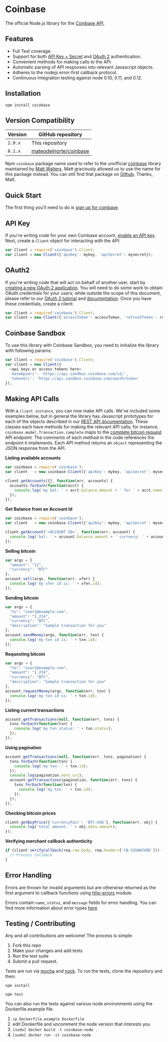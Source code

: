 # Coinbase

The official Node.js library for the [Coinbase API](https://developers.coinbase.com/api/v2).

## Features

* Full Test coverage.
* Support for both [API Key + Secret](https://developers.coinbase.com/api/v2#api-key) and [OAuth 2](https://developers.coinbase.com/api/v2#oauth2-coinbase-connect) authentication.
* Convenient methods for making calls to the API.
* Automatic parsing of API responses into relevant Javascript objects.
* Adheres to the nodejs error-first callback protocol.
* Continuous Integration testing against node 0.10, 0.11, and 0.12.

## Installation

`npm install coinbase`

## Version Compatibility

Version | GitHub repository
--------|------------------
`2.0.x` | This repository
`0.1.x` | [mateodelnorte/coinbase](https://github.com/mateodelnorte/coinbase)

Npm `coinbase` package name used to refer to the unofficial [coinbase](https://github.com/mateodelnorte/coinbase) library maintained by [Matt Walters](https://github.com/mateodelnorte). Matt graciously allowed us to use the name for this package instead. You can still find that package on [Github](https://github.com/mateodelnorte/coinbase). Thanks, Matt.

## Quick Start

The first thing you'll need to do is [sign up for coinbase](https://coinbase.com).

## API Key

If you're writing code for your own Coinbase account, [enable an API key](https://coinbase.com/settings/api). Next, create a ``Client`` object for interacting with the API:


```javascript
var Client = require('coinbase').Client;
var client = new Client({'apiKey': mykey, 'apiSecret': mysecret});
```

## OAuth2

If you're writing code that will act on behalf of another user, start by
[creating a new OAuth 2 application](https://coinbase.com/oauth/applications). You will need to do some work to obtain OAuth credentials for your users; while outside the scope of this document, please refer to our [OAuth 2 tutorial](https://developers.coinbase.com/docs/wallet/coinbase-connect/integrating) and [documentation](https://developers.coinbase.com/docs/wallet/coinbase-connect/reference). Once you have these credentials, create a client:

```javascript
var Client = require('coinbase').Client;
var client = new Client({'accessToken': accessToken, 'refreshToken': refreshToken});
```

## Coinbase Sandbox

To use this library with Coinbase Sandbox, you need to initialize the library with following params:

```javascript
var Client = require('coinbase').Client;
var client = new Client({
  <api keys or access tokens here>
  'baseApiUri': 'https://api.sandbox.coinbase.com/v2/',
  'tokenUri': 'https://api.sandbox.coinbase.com/oauth/token'
});
```

## Making API Calls

With a `client instance`, you can now make API calls. We've included some examples below, but in general the library has Javascript prototypes for each of the objects described in our [REST API documentation](https://developers.coinbase.com/api/v2).  These classes each have methods for making the relevant API calls; for instance, ``coinbase.model.Transaction.complete`` maps to the [complete bitcoin request](https://developers.coinbase.com/api/v2#complete-request-money) API endpoint. The comments of each method in the code references the endpoint it implements. Each API method returns an ``object`` representing the JSON response from the API.

**Listing available accounts**

```javascript
var coinbase = require('coinbase');
var client   = new coinbase.Client({'apiKey': mykey, 'apiSecret': mysecret});

client.getAccounts({}, function(err, accounts) {
  accounts.forEach(function(acct) {
    console.log('my bal: ' + acct.balance.amount + ' for ' + acct.name);
  });
});
```

**Get Balance from an Account Id**

```javascript
var coinbase = require('coinbase');
var client   = new coinbase.Client({'apiKey': mykey, 'apiSecret': mysecret});

client.getAccount('<ACCOUNT ID>', function(err, account) {
  console.log('bal: ' + account.balance.amount + ' currency: ' + account.balance.currency);
});
```

**Selling bitcoin**

```javascript
var args = {
  "amount": "12",
  "currency": "BTC"
};
account.sell(args, function(err, xfer) {
  console.log('my xfer id is: ' + xfer.id);
});
```

**Sending bitcoin**

```javascript
var args = {
  "to": "user1@example.com",
  "amount": "1.234",
  "currency": "BTC",
  "description": "Sample transaction for you"
};
account.sendMoney(args, function(err, txn) {
  console.log('my txn id is: ' + txn.id);
});
```

**Requesting bitcoin**

```javascript
var args = {
  "to": "user1@example.com",
  "amount": "1.234",
  "currency": "BTC",
  "description": "Sample transaction for you"
};
account.requestMoney(args, function(err, txn) {
  console.log('my txn id is: ' + txn.id);
});
```

**Listing current transactions**

```javascript
account.getTransactions(null, function(err, txns) {
  txns.forEach(function(txn) {
    console.log('my txn status: ' + txn.status);
  });
});
```

**Using pagination**

```javascript
account.getTransactions(null, function(err, txns, pagination) {
  txns.forEach(function(txn) {
    console.log('my txn: ' + txn.id);
  });
  console.log(pagination.next_uri);
  account.getTransactions(pagination, function(err, txns) {
    txns.forEach(function(txn) {
      console.log('my txn: ' + txn.id);
    });
  });
});
```

**Checking bitcoin prices**

```javascript
client.getBuyPrice({'currencyPair': 'BTC-USD'}, function(err, obj) {
  console.log('total amount: ' + obj.data.amount);
});
```

**Verifying merchant callback authenticity**
```javascript
if (client.verifyCallback(req.raw_body, req.headers['CB-SIGNATURE'])) {
  // Process callback
}
```

## Error Handling

Errors are thrown for invalid arguments but are otherwise returned as the
first argument to callback functions using [http-errors](https://github.com/jshttp/http-errors) module.

Errors contain `name`, `status`, and `message` fields for error handling. You can find
more information about error types [here](https://developers.coinbase.com/api/v2#errors)

## Testing / Contributing

Any and all contributions are welcome! The process is simple:

1. Fork this repo
2. Make your changes and add tests
3. Run the test suite
4. Submit a pull request.

Tests are run via [mocha](http://mochajs.org) and [nock](https://github.com/pgte/nock). To run the tests, clone the repository and then:

`npm install`

`npm test`

You can also run the tests against various node environments using the Dockerfile.example file.

1. `cp Dockerfile.example Dockerfile`
2. edit Dockerfile and uncomment the node version that interests you
3. `[sudo] docker build -t coinbase-node .`
4. `[sudo] docker run -it coinbase-node`
